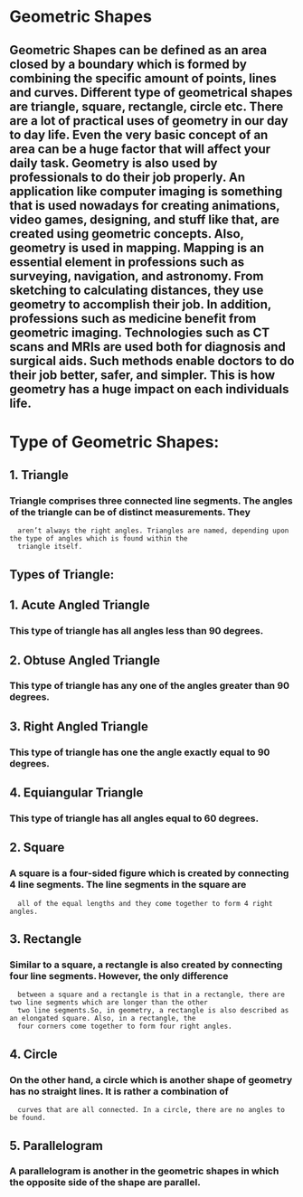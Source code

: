 # **Geometric Shapes**
## Geometric Shapes can be defined as an area closed by a boundary which is formed by combining the specific amount of points, lines and curves. Different type of geometrical shapes are triangle, square, rectangle, circle etc. There are a lot of practical uses of geometry in our day to day life. Even the very basic concept of an area can be a huge factor that will affect your daily task. Geometry is also used by professionals to do their job properly. An application like computer imaging is something that is used nowadays for creating animations, video games, designing, and stuff like that, are created using geometric concepts. Also, geometry is used in mapping. Mapping is an essential element in professions such as surveying, navigation, and astronomy. From sketching to calculating distances, they use geometry to accomplish their job. In addition, professions such as medicine benefit from geometric imaging. Technologies such as CT scans and MRIs are used both for diagnosis and surgical aids. Such methods enable doctors to do their job better, safer, and simpler. This is how geometry has a huge impact on each individuals life.

# **Type of Geometric Shapes:**

## 1. Triangle
###   Triangle comprises three connected line segments. The angles of the triangle can be of distinct measurements. They 
      aren’t always the right angles. Triangles are named, depending upon the type of angles which is found within the 
      triangle itself.
##    **Types of Triangle:**
##    1. **Acute Angled Triangle** 
###      This type of triangle has all angles less than 90 degrees.
##    2. **Obtuse Angled Triangle**
###      This type of triangle has any one of the angles greater than 90 degrees.
##    3. **Right Angled Triangle**
###      This type of triangle has one the angle exactly equal to 90 degrees.
##    4. **Equiangular Triangle**
###      This type of triangle has all angles equal to 60 degrees.

## 2. Square
###   A square is a four-sided figure which is created by connecting 4 line segments. The line segments in the square are 
      all of the equal lengths and they come together to form 4 right angles.

## 3. Rectangle
###   Similar to a square, a rectangle is also created by connecting four line segments. However, the only difference 
      between a square and a rectangle is that in a rectangle, there are two line segments which are longer than the other 
      two line segments.So, in geometry, a rectangle is also described as an elongated square. Also, in a rectangle, the 
      four corners come together to form four right angles.

## 4. Circle
###   On the other hand, a circle which is another shape of geometry has no straight lines. It is rather a combination of 
      curves that are all connected. In a circle, there are no angles to be found.

## 5. Parallelogram
###   A parallelogram is another in the geometric shapes in which the opposite side of the shape are parallel.
